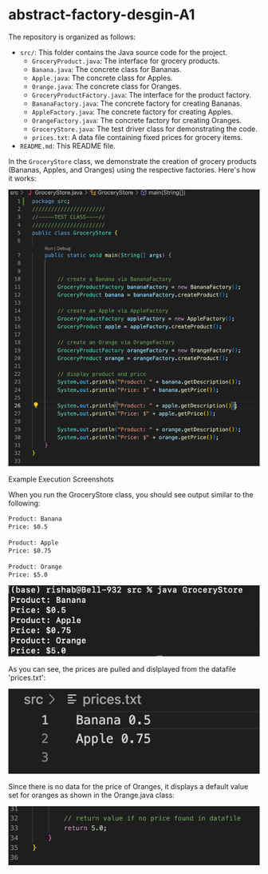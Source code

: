 # abstract-factory-desgin-A1


The repository is organized as follows:

- `src/`: This folder contains the Java source code for the project.
  - `GroceryProduct.java`: The interface for grocery products.
  - `Banana.java`: The concrete class for Bananas.
  - `Apple.java`: The concrete class for Apples.
  - `Orange.java`: The concrete class for Oranges.
  - `GroceryProductFactory.java`: The interface for the product factory.
  - `BananaFactory.java`: The concrete factory for creating Bananas.
  - `AppleFactory.java`: The concrete factory for creating Apples.
  - `OrangeFactory.java`: The concrete factory for creating Oranges.
  - `GroceryStore.java`: The test driver class for demonstrating the code.
  - `prices.txt`: A data file containing fixed prices for grocery items.
- `README.md`: This README file.

In the `GroceryStore` class, we demonstrate the creation of grocery products (Bananas, Apples, and Oranges) using the respective factories. Here's how it works:

![](assets/images/testclass.png)

Example Execution Screenshots

When you run the GroceryStore class, you should see output similar to the following:

```
Product: Banana
Price: $0.5

Product: Apple
Price: $0.75

Product: Orange
Price: $5.0
```

![](assets/images/result.png)

As you can see, the prices are pulled and dislplayed from the datafile 'prices.txt':

![](assets/images/prices.png)

Since there is no data for the price of Oranges, it displays a default value set for oranges as shown in the Orange.java class:

![](assets/images/orange.png)
